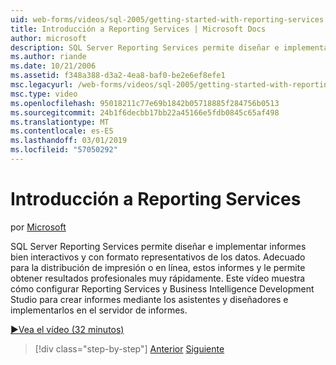 ```yaml
---
uid: web-forms/videos/sql-2005/getting-started-with-reporting-services
title: Introducción a Reporting Services | Microsoft Docs
author: microsoft
description: SQL Server Reporting Services permite diseñar e implementar informes bien interactivos y con formato representativos de los datos. Adecuada para la impresión o sólo...
ms.author: riande
ms.date: 10/21/2006
ms.assetid: f348a388-d3a2-4ea8-baf0-be2e6ef8efe1
msc.legacyurl: /web-forms/videos/sql-2005/getting-started-with-reporting-services
msc.type: video
ms.openlocfilehash: 95018211c77e69b1842b05718885f284756b0513
ms.sourcegitcommit: 24b1f6decbb17bb22a45166e5fdb0845c65af498
ms.translationtype: MT
ms.contentlocale: es-ES
ms.lasthandoff: 03/01/2019
ms.locfileid: "57050292"
---
```

<a name="getting-started-with-reporting-services"></a>Introducción a Reporting Services
====================
por [Microsoft](https://github.com/microsoft)

SQL Server Reporting Services permite diseñar e implementar informes bien interactivos y con formato representativos de los datos. Adecuado para la distribución de impresión o en línea, estos informes y le permite obtener resultados profesionales muy rápidamente. Este vídeo muestra cómo configurar Reporting Services y Business Intelligence Development Studio para crear informes mediante los asistentes y diseñadores e implementarlos en el servidor de informes.

[&#9654;Vea el vídeo (32 minutos)](https://channel9.msdn.com/Blogs/ASP-NET-Site-Videos/getting-started-with-reporting-services)

> [!div class="step-by-step"]
> [Anterior](using-sql-server-management-studio.md)
> [Siguiente](building-and-customizing-reports-in-business-intelligence-development-studio.md)
